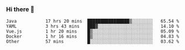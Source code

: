 ### Hi there 👋

<!--
**urzz/urzz** is a ✨ _special_ ✨ repository because its `README.md` (this file) appears on your GitHub profile.

Here are some ideas to get you started:

- 🔭 I’m currently working on ...
- 🌱 I’m currently learning ...
- 👯 I’m looking to collaborate on ...
- 🤔 I’m looking for help with ...
- 💬 Ask me about ...
- 📫 How to reach me: ...
- 😄 Pronouns: ...
- ⚡ Fun fact: ...
-->

<!--START_SECTION:waka-->

```text
Java           17 hrs 20 mins  ████████████████▒░░░░░░░░   65.54 %
YAML           3 hrs 43 mins   ███▓░░░░░░░░░░░░░░░░░░░░░   14.10 %
Vue.js         1 hr 20 mins    █▒░░░░░░░░░░░░░░░░░░░░░░░   05.09 %
Docker         1 hr 16 mins    █▒░░░░░░░░░░░░░░░░░░░░░░░   04.83 %
Other          57 mins         █░░░░░░░░░░░░░░░░░░░░░░░░   03.62 %
```

<!--END_SECTION:waka-->
